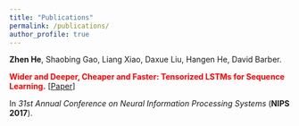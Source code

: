 ```yaml
---
title: "Publications"
permalink: /publications/
author_profile: true
---
```


**Zhen He**, Shaobing Gao, Liang Xiao, Daxue Liu, Hangen He, David Barber.

**<span style="color:red">Wider and Deeper, Cheaper and Faster: Tensorized LSTMs for Sequence Learning.</span>** [[Paper](http://papers.nips.cc/paper/6606-wider-and-deeper-cheaper-and-faster-tensorized-lstms-for-sequence-learning)]
  
In <i>31st Annual Conference on Neural Information Processing Systems</i> (**NIPS 2017**).
